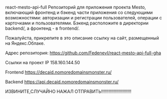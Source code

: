 react-mesto-api-full
Репозиторий для приложения проекта Mesto, включающий фронтенд и бэкенд части приложения со следующими возможностями: авторизации и регистрации пользователей, операции с карточками и пользователями. Бэкенд расположите в директории backend/, а фронтенд - в frontend/.

Пожалуйста, прикрепите в это описание ссылку на сайт, размещенный на Яндекс.Облаке.

Адрес репозитория: https://github.com/FedenevI/react-mesto-api-full-gha

Ссылки на проект
IP 158.160.144.50

Frontend https://decaid.nomoredomainsmonster.ru/

Backend https://api.decaid.nomoredomainsmonster.ru/



ИЗВИНИТЕ,СЛУЧАЙНО НАЖАЛ ОТПРАВИТЬ!!!!!!!!!!!!!!!!!!!!!!!!
